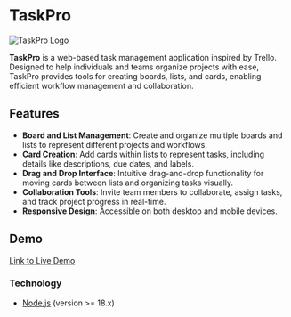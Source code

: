 # TaskPro

![TaskPro Logo](link-to-your-logo-if-any)

**TaskPro** is a web-based task management application inspired by Trello. Designed to help individuals and teams organize projects with ease, TaskPro provides tools for creating boards, lists, and cards, enabling efficient workflow management and collaboration.

## Features

- **Board and List Management**: Create and organize multiple boards and lists to represent different projects and workflows.
- **Card Creation**: Add cards within lists to represent tasks, including details like descriptions, due dates, and labels.
- **Drag and Drop Interface**: Intuitive drag-and-drop functionality for moving cards between lists and organizing tasks visually.
- **Collaboration Tools**: Invite team members to collaborate, assign tasks, and track project progress in real-time.
- **Responsive Design**: Accessible on both desktop and mobile devices.

## Demo

[Link to Live Demo](https://your-live-demo-url)

### Technology

- [Node.js](https://nodejs.org/) (version >= 18.x)
